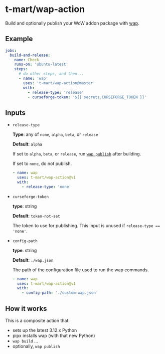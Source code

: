# t-mart/wap-action

Build and optionally publish your WoW addon package with [wap](https://github.com/t-mart/wap).

## Example

```yaml
jobs:
  build-and-release:
    name: Check
    runs-on: 'ubuntu-latest'
    steps:
      # do other steps, and then...
      - name: 'wap'
        uses: 't-mart/wap-action@master'
        with:
          - release-type: 'release'
          - curseforge-token: '${{ secrets.CURSEFORGE_TOKEN }}'
```

## Inputs

- `release-type`

  **Type**: any of `none`, `alpha`, `beta`, or `release`

  **Default**: `alpha`

  If set to `alpha`, `beta`, or `release`, run
  [`wap publish`](https://t-mart.github.io/wap/commands/publish/) after building.

  If set to `none`, do not publish.

  ```yaml
  - name: wap
    uses: t-mart/wap-action@v1
    with:
      - release-type: 'none'
  ```

- `curseforge-token`

  **type**: string

  **Default**: `token-not-set`

  The token to use for publishing. This input is unused if `release-type == 'none'`.

- `config-path`

  **type**: string

  **Default**: `./wap.json`

  The path of the configuration file used to run the wap commands.

  ```yaml
  - name: wap
    uses: t-mart/wap-action@v1
    with:
      - config-path: './custom-wap.json'
  ```

## How it works

This is a composite action that:

- sets up the latest 3.12.x Python
- pipx installs wap (with that new Python)
- `wap build` ...
- optionally, `wap publish`
